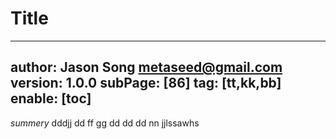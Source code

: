 # Title
---
author: Jason Song <metaseed@gmail.com>
version: 1.0.0
subPage: [86]
tag: [tt,kk,bb]
enable: [toc]
---
*summery*
dddjj dd ff gg dd dd dd   nn   jjlssawhs